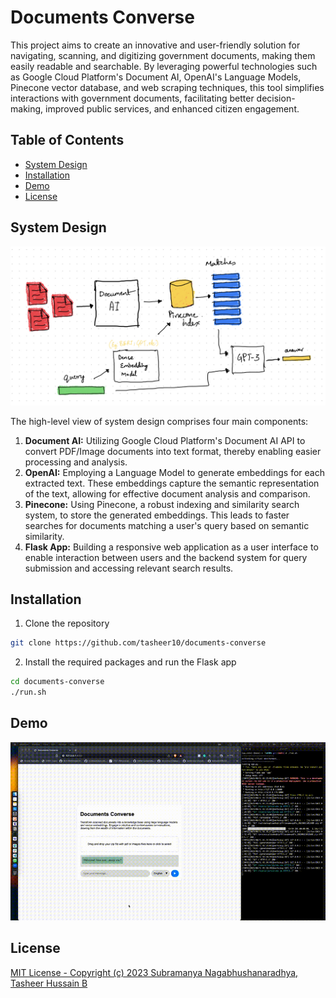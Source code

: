 # Documents Converse

This project aims to create an innovative and user-friendly solution for navigating, scanning, and digitizing government documents, making them easily readable and searchable. By leveraging powerful technologies such as Google Cloud Platform's Document AI, OpenAI's Language Models, Pinecone vector database, and web scraping techniques, this tool simplifies interactions with government documents, facilitating better decision-making, improved public services, and enhanced citizen engagement.

## Table of Contents

- [System Design](#system_design)
- [Installation](#installation)
- [Demo](#demo)
- [License](#license)

## System Design
![System Design](system_design_with_document_ai_gpt_pinecone.jpeg)

The high-level view of system design comprises four main components:

1. **Document AI:** Utilizing Google Cloud Platform's Document AI API to convert PDF/Image documents into text format, thereby enabling easier processing and analysis.
2. **OpenAI:** Employing a Language Model to generate embeddings for each extracted text. These embeddings capture the semantic representation of the text, allowing for effective document analysis and comparison.
3. **Pinecone:** Using Pinecone, a robust indexing and similarity search system, to store the generated embeddings. This leads to faster searches for documents matching a user's query based on semantic similarity.
4. **Flask App:** Building a responsive web application as a user interface to enable interaction between users and the backend system for query submission and accessing relevant search results.

## Installation

1. Clone the repository
```bash
git clone https://github.com/tasheer10/documents-converse
```

2. Install the required packages and run the Flask app
```bash
cd documents-converse
./run.sh
```

## Demo

![Demo: Building a powerful question/answering for government documents using Document AI, OpenAI, Pinecone, and Flask](documents_converse_demo.gif)

## License
[MIT License - Copyright (c) 2023 Subramanya Nagabhushanaradhya, Tasheer Hussain B](LICENSE)